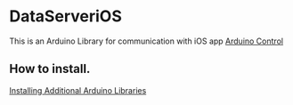 DataServeriOS
=============
This is an Arduino Library for communication with iOS app [Arduino Control](https://itunes.apple.com/us/app/arduino-control/id443263020?l=nl&ls=1&mt=8)

## How to install.

[Installing Additional Arduino Libraries](https://www.arduino.cc/en/Guide/Libraries)
